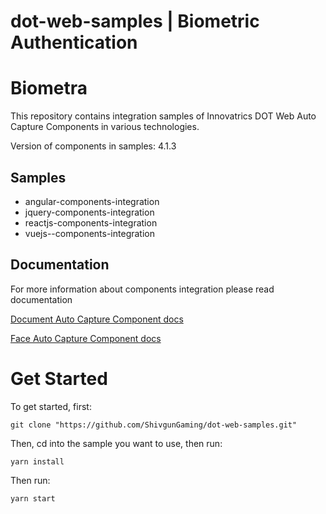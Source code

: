 # dot-web-samples | Biometric Authentication
# Biometra

This repository contains integration samples of Innovatrics DOT Web Auto Capture Components in various technologies.

Version of components in samples: 4.1.3

## Samples

- angular-components-integration
- jquery-components-integration
- reactjs-components-integration
- vuejs--components-integration

## Documentation

For more information about components integration please read documentation

[Document Auto Capture Component docs](https://developers.innovatrics.com/digital-onboarding/technical/remote/dot-web-document/latest/documentation/)

[Face Auto Capture Component docs](https://developers.innovatrics.com/digital-onboarding/technical/remote/dot-web-face/latest/documentation/)

# Get Started

To get started, first:

```
git clone "https://github.com/ShivgunGaming/dot-web-samples.git"
```
Then, cd into the sample you want to use, then run:

```
yarn install
```
Then run:
```
yarn start
```
